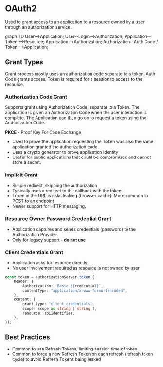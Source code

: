 # OAuth2

Used to grant access to an application to a resource owned by a user through an authorization service.

<div class="mermaid">
graph TD
    User-->Application;
    User--Login-->Authorization;
    Application-- Token -->Resource;
    Application-->Authorization;
    Authorization--Auth Code / Token -->Application;
</div>

## Grant Types

Grant process mostly uses an authorization code separate to a token. Auth Code grants access. Token is required for a session to access to the resource.

### Authorization Code Grant

Supports grant using Authorization Code, separate to a Token. The application is given an Authorization Code when the user interaction is complete. The Application can then go on to request a token using the Authorization Code.

**PKCE** - Proof Key For Code Exchange

-   Used to prove the application requesting the Token was also the same application granted the authorization code.
-   Uses a crypto generator to prove application identity
-   Useful for public applications that could be compromised and cannot store a secret.

### Implicit Grant

-   Simple redirect, skipping the authorization
-   Typically uses a redirect to the callback with the token
-   Token in the URL is risks leaking (browser cache). More common to POST to an endpoint
-   Newer support for HTTP messaging.

### Resource Owner Password Credential Grant

-   Application captures and sends credentials (password) to the Authorization Provider.
-   Only for legacy support - **do not use**

### Client Credentials Grant

-   Application asks for resource directly
-   No user involvement required as resource is not owned by user

```typescript
const token = authorizationServer.token({
    header: {
        Authorization: `Basic ${credential}`,
        contentType: "application/x-www-formurlencoded",
    },
    content: {
        grant_type: "client_credentials",
        scope: scope as string | string[],
        resource: apiIdentifier,
    },
});
```

## Best Practices

-   Common to use Refresh Tokens, limiting session time of token
-   Common to force a new Refresh Token on each refresh (refresh token cycle) to avoid Refresh Tokens being leaked
